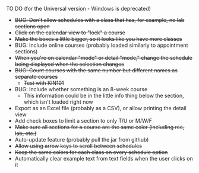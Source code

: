 TO DO (for the Universal version - Windows is deprecated)
* ~~BUG: Don't allow schedules with a class that has, for example, no lab sections open~~
* ~~Click on the calendar view to "lock" a course~~
* ~~Make the boxes a little bigger, so it looks like you have more classes~~
* BUG: Include online courses (probably loaded similarly to appointment sections)
* ~~When you're on calendar "mode" or detail "mode," change the schedule being displayed when the selection changes~~
* ~~BUG: Count courses with the same number but different names as separate courses~~
  * ~~Test with KIN101~~
* BUG: Include whether something is an 8-week course
  * This information could be in the little info thing below the section, which isn't loaded right now
* Export as an Excel file (probably as a CSV), or allow printing the detail view
* Add check boxes to limit a section to only T/U or M/W/F
* ~~Make sure all sections for a course are the same color (including rec, lab, etc.)~~
* Auto-update feature (probably pull the jar from github)
* ~~Allow using arrow keys to scroll between schedules~~
* ~~Keep the same colors for each class on every schedule option~~
* Automatically clear example text from text fields when the user clicks on it